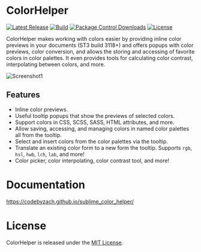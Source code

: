 # ColorHelper
[![Latest Release][release-image]][release-link]
[![Build][github-ci-image]][github-ci-link]
[![Package Control Downloads][pc-image]][pc-link]
[![License][license-image]][license-link]

ColorHelper makes working with colors easier by providing inline color previews in your documents (ST3 build 3118+) and
offers popups with color previews, color conversion, and allows the storing and accessing of favorite colors in color
palettes. It even provides tools for calculating color contrast, interpolating between colors, and more.

![Screenshot1](docs/src/markdown/images/example.png)

## Features

- Inline color previews.
- Useful tooltip popups that show the previews of selected colors.
- Support colors in CSS, SCSS, SASS, HTML attributes, and more.
- Allow saving, accessing, and managing colors in named color palettes all from the tooltip.
- Select and insert colors from the color palettes via the tooltip.
- Translate an existing color form to a new form the tooltip.  Supports `rgb`, `hsl`, `hwb`, `lch`, `lab`, and more!
- Color picker, color interpolating, color contrast tool, and more!

# Documentation

https://codebyzach.github.io/sublime_color_helper/

# License

ColorHelper is released under the [MIT License](LICENSE).

[release-image]: https://img.shields.io/github/tag/CodeByZach/sublime_color_helper.svg?label=version
[release-link]: https://github.com/CodeByZach/sublime_color_helper/releases
[github-ci-image]: https://github.com/CodeByZach/sublime_color_helper/workflows/build/badge.svg?branch=master&event=push
[github-ci-link]: https://github.com/CodeByZach/sublime_color_helper/actions?query=workflow%3Abuild+branch%3Amaster
[pc-image]: https://img.shields.io/packagecontrol/dt/ColorHelper.svg?labelColor=333333&logo=sublime%20text
[pc-link]: https://packagecontrol.io/packages/ColorHelper
[license-image]: https://img.shields.io/badge/license-MIT-blue.svg?labelColor=333333
[license-link]: LICENSE
